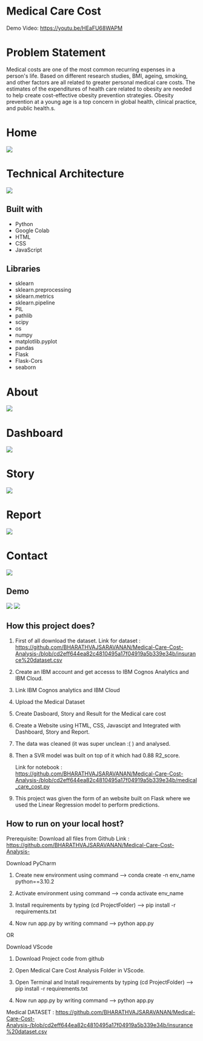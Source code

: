 # Medical Care Cost

Demo Video: https://youtu.be/HEaFU68WAPM

# Problem Statement

Medical costs are one of the most common recurring expenses in a person's life. Based on different research studies, BMI, ageing, smoking, and other factors are all related to greater personal medical care costs. The estimates of the expenditures of health care related to obesity are needed to help create cost-effective obesity prevention strategies. Obesity prevention at a young age is a top concern in global health, clinical practice, and public health.s.

# Home

<img src="preview/home.png">

# Technical Architecture

<img src="preview/technicalarchitecture.png">

## Built with
* Python
* Google Colab
* HTML
* CSS
* JavaScript

## Libraries

* sklearn
* sklearn.preprocessing
* sklearn.metrics
* sklearn.pipeline
* PIL
* pathlib
* scipy
* os
* numpy
* matplotlib.pyplot
* pandas
* Flask
* Flask-Cors
* seaborn
  
# About

<img src="preview/about.png">

# Dashboard

<img src="preview/dashboard.png">

# Story

<img src="preview/story.png">

# Report

<img src="preview/story.png">

# Contact

<img src="preview/contact.png">

## Demo

<img src="preview/prediction.png">

<img src="preview/predict.png">

## How this project does?

1. First of all download the dataset. 
Link for dataset : https://github.com/BHARATHVAJSARAVANAN/Medical-Care-Cost-Analysis-/blob/cd2eff644ea82c4810495a17f04919a5b339e34b/insurance%20dataset.csv

2. Create an IBM account and get accesss to IBM Cognos Analytics and IBM Cloud.

3. Link IBM Cognos analytics and IBM Cloud

4. Upload the Medical Dataset
   
5. Create Dasboard, Story and Result for the Medical care cost 

6. Create a Website using HTML, CSS, Javascipt and Integrated with Dashboard, Story and Report.

7. The data was cleaned (it was super unclean :( ) and analysed.

8. Then a SVR model was built on top of it which had 0.88 R2_score.

   Link for notebook : https://github.com/BHARATHVAJSARAVANAN/Medical-Care-Cost-Analysis-/blob/cd2eff644ea82c4810495a17f04919a5b339e34b/medical_care_cost.py
   
10. This project was given the form of an website built on Flask where we used the Linear Regression model to perform predictions.

## How to run on your local host?

Prerequisite: Download all files from Github Link : https://github.com/BHARATHVAJSARAVANAN/Medical-Care-Cost-Analysis-

Download PyCharm

1. Create new environment using command --> conda create -n env_name python==3.10.2
   
2. Activate environment using command --> conda activate env_name
   
3. Install requirements by typing (cd ProjectFolder) --> pip install -r requirements.txt
   
4. Now run app.py by writing command --> python app.py

OR

Download VScode

1. Download Project code from github 
   
2. Open Medical Care Cost Analysis Folder in VScode.
   
3. Open Terminal and Install requirements by typing (cd ProjectFolder) --> pip install -r requirements.txt
   
4. Now run app.py by writing command --> python app.py

Medical DATASET : https://github.com/BHARATHVAJSARAVANAN/Medical-Care-Cost-Analysis-/blob/cd2eff644ea82c4810495a17f04919a5b339e34b/insurance%20dataset.csv
